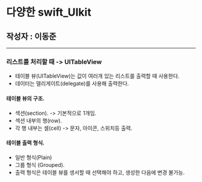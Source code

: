 # 다양한 swift_UIkit
## 작성자 : 이동준 
***
### 리스트를 처리할 때 -> UITableView
- 테이블 뷰(UITableView)는 값이 여러개 있는 리스트를 출력할 때 사용한다.
- 데이터는 델리게이트(delegate)를 사용해 출력한다.

#### 테이블 뷰의 구조.
- 섹션(section). -> 기본적으로 1개임.
- 섹션 내부의 행(row).
- 각 행 내부는 셀(cell) -> 문자, 아이콘, 스위치등 출력.

#### 테이블 출력 형식.
- 일반 형식(Plain)
- 그룹 형식 (Grouped).
- 출력 형식은 테이블 뷰를 생서할 때 선택해야 하고, 생성한 다음에 변경 불가능.
